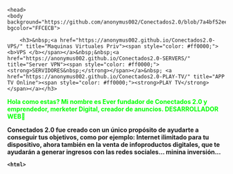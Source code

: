 <html>


	
	
	<head>
	<body background="https://github.com/anonymus002/Conectados2.0/blob/7a4bf52eeaeacab4729f35751c90cd146bc94290/docs/fondo.jpg" bgcolor="FFCECB">
			
		<h3>&nbsp;<a href="https://anonymus002.github.io/Conectados2.0-VPS/" title="Maquinas Virtuales Priv"><span style="color: #ff0000;"><b>VPS </b></span></a>&nbsp;&nbsp;<a href="https://anonymus002.github.io/Conectados2.0-SERVERS/" title="Server VPN"><span style="color: #ff0000;"><strong>SERVIDORES&nbsp;</strong></span></a>&nbsp; <a href="https://anonymus002.github.io/Conectados2.0-PLAY-TV/" title="APP TV Online"><span style="color: #ff0000;"><strong>PLAY TV</strong></span></a></h3>
		
	



<p><strong><span style="color: #00ff00;">Hola como estas? Mi nombre es Ever fundador de Conectados 2.0 y emprendedor, merketer Digital, creador de anuncios. DESARROLLADOR WEB🙂

Conectados 2.0 fue creado  con un único propósito de ayudarte a conseguir tus objetivos,  como por ejemplo: Internet ilimitado para tu dispositivo,  ahora también en la venta de infoproductos digitales, que te ayudarán a generar ingresos con las redes sociales... minina inversión... </span><strong>

	<html>
<body>
<bgsound src="musi.mp3" loop="5">

											   
